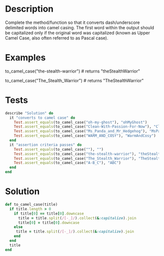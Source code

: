 # Description
Complete the method/function so that it converts dash/underscore delimited words into camel casing. The first word within the output should be capitalized only if the original word was capitalized (known as Upper Camel Case, also often referred to as Pascal case).

# Examples
to_camel_case("the-stealth-warrior") # returns "theStealthWarrior"

to_camel_case("The_Stealth_Warrior") # returns "TheStealthWarrior"

# Tests

```ruby
describe "Solution" do
  it "converts to camel case" do
    Test.assert_equals(to_camel_case("oh-my-ghost"), "ohMyGhost")
    Test.assert_equals(to_camel_case("Clean-With-Passion-For-Now"), "CleanWithPassionForNow")
    Test.assert_equals(to_camel_case("Ms_Panda_and_Mr_Hedgehog"), "MsPandaAndMrHedgehog")
    Test.assert_equals(to_camel_case("WARM_AND_COSY"), "WarmAndCosy")
  end
  it "assertion criteria passes" do
    Test.assert_equals(to_camel_case(""), "")
    Test.assert_equals(to_camel_case("the-stealth-warrior"), "theStealthWarrio")
    Test.assert_equals(to_camel_case("The_Stealth_Warrior"), "TheStealthWarrior")
    Test.assert_equals(to_camel_case("A-B_C"), "ABC")
  end
end
```

# Solution

```ruby
def to_camel_case(title)
  if title.length > 0
    if title[0] == title[0].downcase
      title = title.split(/[-_]/).collect(&:capitalize).join
      title[0] = title[0].downcase
    else
     title = title.split(/[-_]/).collect(&:capitalize).join
    end
  end
  title
end
```
